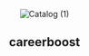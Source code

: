 <div align="center">
  
  ![Catalog (1)](https://github.com/dmswl98/careerboost/assets/76807107/7c8f573b-75db-491f-952a-21084a9e073a)

  <h2>careerboost</h2>
</div>
